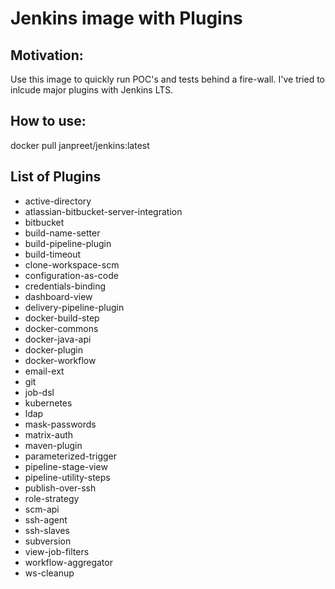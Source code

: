 # Jenkins image with Plugins

## Motivation:

Use this image to quickly run POC's and tests behind a fire-wall. I've tried to inlcude major plugins with Jenkins LTS. 

## How to use:

docker pull janpreet/jenkins:latest

## List of Plugins

- active-directory
- atlassian-bitbucket-server-integration
- bitbucket
- build-name-setter
- build-pipeline-plugin
- build-timeout
- clone-workspace-scm
- configuration-as-code
- credentials-binding
- dashboard-view
- delivery-pipeline-plugin
- docker-build-step
- docker-commons
- docker-java-api
- docker-plugin
- docker-workflow
- email-ext
- git
- job-dsl
- kubernetes
- ldap
- mask-passwords
- matrix-auth
- maven-plugin
- parameterized-trigger
- pipeline-stage-view
- pipeline-utility-steps
- publish-over-ssh
- role-strategy
- scm-api
- ssh-agent
- ssh-slaves
- subversion
- view-job-filters
- workflow-aggregator
- ws-cleanup